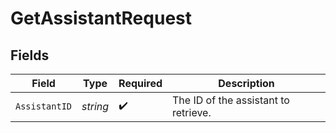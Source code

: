 # GetAssistantRequest


## Fields

| Field                                | Type                                 | Required                             | Description                          |
| ------------------------------------ | ------------------------------------ | ------------------------------------ | ------------------------------------ |
| `AssistantID`                        | *string*                             | :heavy_check_mark:                   | The ID of the assistant to retrieve. |